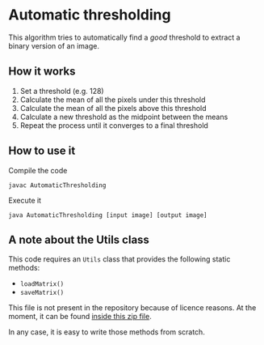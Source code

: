 # Automatic thresholding

This algorithm tries to automatically find a *good* threshold to extract a
binary version of an image.

## How it works

1. Set a threshold (e.g. 128)
2. Calculate the mean of all the pixels under this threshold
3. Calculate the mean of all the pixels above this threshold
4. Calculate a new threshold as the midpoint between the means
5. Repeat the process until it converges to a final threshold

## How to use it

Compile the code

```shell
javac AutomaticThresholding
```

Execute it

```shell
java AutomaticThresholding [input image] [output image]
```

## A note about the Utils class

This code requires an `Utils` class that provides the following static methods:

* `loadMatrix()`
* `saveMatrix()`

This file is not present in the repository because of licence reasons.
At the moment, it can be found [inside this zip file](https://vision.unipv.it/corsi/ComputerVision/slides/examples-java.zip).

In any case, it is easy to write those methods from scratch.

